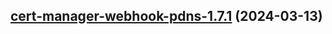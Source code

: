 

## [cert-manager-webhook-pdns-1.7.1](https://github.com/cyr-ius/truenas-charts/compare/cert-manager-webhook-pdns-1.7.0...cert-manager-webhook-pdns-1.7.1) (2024-03-13)


